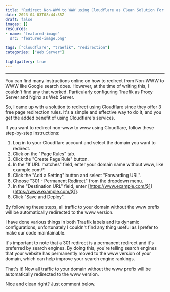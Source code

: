 ```yaml
---
title: "Redirect Non-WWW to WWW using Cloudflare as Clean Solution For Traefik: Step-by-Step Guide."
date: 2023-04-03T08:44:35Z
draft: false
images: []
resources:
- name: "featured-image"
  src: "featured-image.png"

tags: ["cloudflare", "traefik", "redirection"]
categories: ["Web Server"]

lightgallery: true
---
```

---

You can find many instructions online on how to redirect from Non-WWW to WWW like Google search does. However, at the time of writing this, I couldn't find any that worked.  Particularly configuring Traefik as Proxy Server and Nginx as Web Server. 

<!--more-->

So, I came up with a solution to redirect using Cloudflare since they offer 3 free page redirection rules. It's a simple and effective way to do it, and you get the added benefit of using Cloudflare's services.

If you want to redirect non-www to www using Cloudflare, follow these step-by-step instructions:

1.  Log in to your Cloudflare account and select the domain you want to redirect.
2.  Click on the "Page Rules" tab.
3.  Click the "Create Page Rule" button.
4.  In the "If URL matches" field, enter your domain name without www, like example.com/*.
5.  Click the "Add a Setting" button and select "Forwarding URL".
6.  Choose "301 - Permanent Redirect" from the dropdown menu.
7.  In the "Destination URL" field, enter [https://www.example.com/$1](https://www.example.com/$1).
8.  Click "Save and Deploy".

By following these steps, all traffic to your domain without the www prefix will be automatically redirected to the www version.

I have done various things in both Traefik labels and its dynamic configurations, unfortunately I couldn't find any thing useful as I prefer to make our code maintainable.

It's important to note that a 301 redirect is a permanent redirect and it's preferred by search engines. By doing this, you're telling search engines that your website has permanently moved to the www version of your domain, which can help improve your search engine rankings.

That's it! Now all traffic to your domain without the www prefix will be automatically redirected to the www version.

Nice and clean right? Just comment below.
